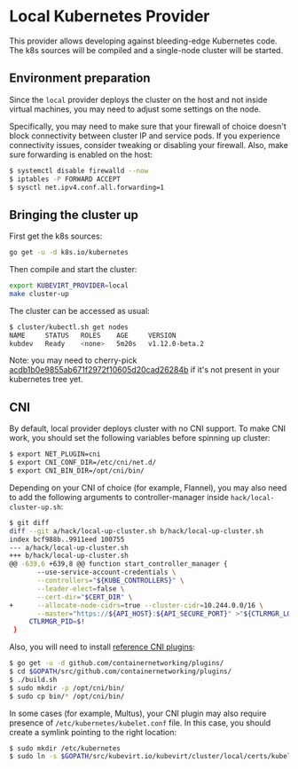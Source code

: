 # Local Kubernetes Provider

This provider allows developing against bleeding-edge Kubernetes code. The
k8s sources will be compiled and a single-node cluster will be started.

## Environment preparation

Since the `local` provider deploys the cluster on the host and not inside
virtual machines, you may need to adjust some settings on the node.

Specifically, you may need to make sure that your firewall of choice doesn't
block connectivity between cluster IP and service pods. If you experience
connectivity issues, consider tweaking or disabling your firewall. Also, make
sure forwarding is enabled on the host:

```bash
$ systemctl disable firewalld --now
$ iptables -P FORWARD ACCEPT
$ sysctl net.ipv4.conf.all.forwarding=1
```

## Bringing the cluster up

First get the k8s sources:

```bash
go get -u -d k8s.io/kubernetes
```

Then compile and start the cluster:

```bash
export KUBEVIRT_PROVIDER=local
make cluster-up
```

The cluster can be accessed as usual:

```bash
$ cluster/kubectl.sh get nodes
NAME     STATUS   ROLES    AGE     VERSION
kubdev   Ready    <none>   5m20s   v1.12.0-beta.2
```

Note: you may need to cherry-pick
[acdb1b0e9855ab671f2972f10605d20cad26284b](https://github.com/kubernetes/kubernetes/commit/acdb1b0e9855ab671f2972f10605d20cad26284b)
if it's not present in your kubernetes tree yet.

## CNI

By default, local provider deploys cluster with no CNI support. To make CNI
work, you should set the following variables before spinning up cluster:

```bash
$ export NET_PLUGIN=cni
$ export CNI_CONF_DIR=/etc/cni/net.d/
$ export CNI_BIN_DIR=/opt/cni/bin/
```

Depending on your CNI of choice (for example, Flannel), you may also need to
add the following arguments to controller-manager inside
`hack/local-cluster-up.sh`:

```bash
$ git diff
diff --git a/hack/local-up-cluster.sh b/hack/local-up-cluster.sh
index bcf988b..9911eed 100755
--- a/hack/local-up-cluster.sh
+++ b/hack/local-up-cluster.sh
@@ -639,6 +639,8 @@ function start_controller_manager {
       --use-service-account-credentials \
       --controllers="${KUBE_CONTROLLERS}" \
       --leader-elect=false \
       --cert-dir="$CERT_DIR" \
+      --allocate-node-cidrs=true --cluster-cidr=10.244.0.0/16 \
       --master="https://${API_HOST}:${API_SECURE_PORT}" >"${CTLRMGR_LOG}" 2>&1 &
     CTLRMGR_PID=$!
 }
```

Also, you will need to install [reference CNI plugins](https://github.com/containernetworking/plugins):

```bash
$ go get -u -d github.com/containernetworking/plugins/
$ cd $GOPATH/src/github.com/containernetworking/plugins/
$ ./build.sh
$ sudo mkdir -p /opt/cni/bin/
$ sudo cp bin/* /opt/cni/bin/
```

In some cases (for example, Multus), your CNI plugin may also require presence
of `/etc/kubernetes/kubelet.conf` file. In this case, you should create a
symlink pointing to the right location:

```bash
$ sudo mkdir /etc/kubernetes
$ sudo ln -s $GOPATH/src/kubevirt.io/kubevirt/cluster/local/certs/kubelet.kubeconfig /etc/kubernetes/kubelet.conf
```
